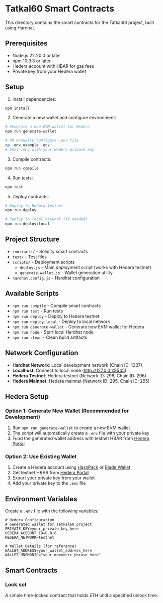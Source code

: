 # Tatkal60 Smart Contracts

This directory contains the smart contracts for the Tatkal60 project, built using Hardhat.

## Prerequisites

- Node.js 22.20.0 or later
- npm 10.9.3 or later
- Hedera account with HBAR for gas fees
- Private key from your Hedera wallet

## Setup

1. Install dependencies:
```bash
npm install
```

2. Generate a new wallet and configure environment:
```bash
# Generate a new EVM wallet for Hedera
npm run generate-wallet

# OR manually configure .env file
cp .env.example .env
# Edit .env with your Hedera private key
```

3. Compile contracts:
```bash
npm run compile
```

4. Run tests:
```bash
npm test
```

5. Deploy contracts:
```bash
# Deploy to Hedera testnet
npm run deploy

# Deploy to local network (if needed)
npm run deploy:local
```

## Project Structure

- `contracts/` - Solidity smart contracts
- `test/` - Test files
- `scripts/` - Deployment scripts
  - `deploy.js` - Main deployment script (works with Hedera testnet)
  - `generate-wallet.js` - Wallet generation utility
- `hardhat.config.js` - Hardhat configuration

## Available Scripts

- `npm run compile` - Compile smart contracts
- `npm run test` - Run tests
- `npm run deploy` - Deploy to Hedera testnet
- `npm run deploy:local` - Deploy to local network
- `npm run generate-wallet` - Generate new EVM wallet for Hedera
- `npm run node` - Start local Hardhat node
- `npm run clean` - Clean build artifacts

## Network Configuration

- **Hardhat Network**: Local development network (Chain ID: 1337)
- **Localhost**: Connect to local node (http://127.0.0.1:8545)
- **Hedera Testnet**: Hedera testnet (Network ID: 296, Chain ID: 296)
- **Hedera Mainnet**: Hedera mainnet (Network ID: 295, Chain ID: 295)

## Hedera Setup

### Option 1: Generate New Wallet (Recommended for Development)
1. Run `npm run generate-wallet` to create a new EVM wallet
2. The script will automatically create a `.env` file with your private key
3. Fund the generated wallet address with testnet HBAR from [Hedera Portal](https://portal.hedera.com/)

### Option 2: Use Existing Wallet
1. Create a Hedera account using [HashPack](https://hashpack.app/) or [Blade Wallet](https://bladewallet.io/)
2. Get testnet HBAR from [Hedera Portal](https://portal.hedera.com/)
3. Export your private key from your wallet
4. Add your private key to the `.env` file

## Environment Variables

Create a `.env` file with the following variables:
```
# Hedera Configuration
# Generated wallet for Tatkal60 project
PRIVATE_KEY=your_private_key_here
HEDERA_ACCOUNT_ID=0.0.0
HEDERA_NETWORK=testnet

# Wallet Details (for reference)
WALLET_ADDRESS=your_wallet_address_here
WALLET_MNEMONIC="your_mnemonic_phrase_here"
```

## Smart Contracts

### Lock.sol
A simple time-locked contract that holds ETH until a specified unlock time.

